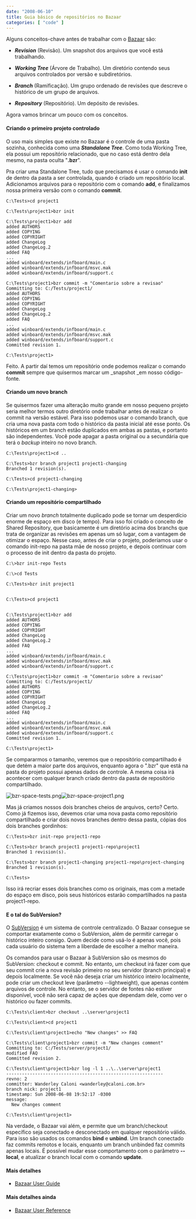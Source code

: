```yaml
---
date: "2008-06-10"
title: Guia básico de repositórios no Bazaar
categories: [ "code" ]
---
```

Alguns conceitos-chave antes de trabalhar com o [Bazaar](http://bazaar-vcs.org/) são:

	
  * _**Revision**_ (Revisão). Um snapshot dos arquivos que você está trabalhando.

	
  * _**Working Tree**_ (Árvore de Trabalho). Um diretório contendo seus arquivos controlados por versão e subdiretórios.

	
  * _**Branch**_ (Ramificação). Um grupo ordenado de revisões que descreve o histórico de um grupo de arquivos.

	
  * _**Repository**_ (Repositório). Um depósito de revisões.

Agora vamos brincar um pouco com os conceitos.

#### Criando o primeiro projeto controlado

O uso mais simples que existe no Bazaar é o controle de uma pasta sozinha, conhecida como uma _**Standalone Tree**_. Como toda Working Tree, ela possui um repositório relacionado, que no caso está dentro dela mesmo, na pasta oculta "**.bzr**".

Pra criar uma Standalone Tree, tudo que precisamos é usar o comando **init** de dentro da pasta a ser controlada, quando é criado um repositório local. Adicionamos arquivos para o repositório com o comando **add**, e finalizamos nossa primeira versão com o comando **commit**.

    
    C:\Tests>cd project1
    
    C:\Tests\project1>bzr init
    
    C:\Tests\project1>bzr add
    added AUTHORS
    added COPYING
    added COPYRIGHT
    added ChangeLog
    added ChangeLog.2
    added FAQ
    ...
    added winboard/extends/infboard/main.c
    added winboard/extends/infboard/msvc.mak
    added winboard/extends/infboard/support.c
    
    C:\Tests\project1>bzr commit -m "Comentario sobre a revisao"
    Committing to: C:/Tests/project1/
    added AUTHORS
    added COPYING
    added COPYRIGHT
    added ChangeLog
    added ChangeLog.2
    added FAQ
    ...
    added winboard/extends/infboard/main.c
    added winboard/extends/infboard/msvc.mak
    added winboard/extends/infboard/support.c
    Committed revision 1.
    
    C:\Tests\project1>

Feito. A partir daí temos um repositório onde podemos realizar o comando **commit** sempre que quisermos marcar um _snapshot _em nosso código-fonte.

#### Criando um novo branch

Se quisermos fazer uma alteração muito grande em nosso pequeno projeto seria melhor termos outro diretório onde trabalhar antes de realizar o commit na versão estável. Para isso podemos usar o comando branch, que cria uma nova pasta com todo o histórico da pasta inicial até esse ponto. Os históricos em um branch estão duplicados em ambas as pastas, e portanto são independentes. Você pode apagar a pasta original ou a secundária que terá o _backup_ inteiro no novo branch.

    
    C:\Tests\project1>cd ..
    
    C:\Tests>bzr branch project1 project1-changing
    Branched 1 revision(s).
    
    C:\Tests>cd project1-changing
    
    C:\Tests\project1-changing>

#### Criando um repositório compartilhado

Criar um novo _branch_ totalmente duplicado pode se tornar um desperdício enorme de espaço em disco (e tempo). Para isso foi criado o conceito de Shared Repository, que basicamente é um diretório acima dos branchs que trata de organizar as revisões em apenas um só lugar, com a vantagem de otimizar o espaço. Nesse caso, antes de criar o projeto, poderíamos usar o comando init-repo na pasta mãe de nosso projeto, e depois continuar com o processo de init dentro da pasta do projeto.

    
    C:\>bzr init-repo Tests
    
    C:\>cd Tests
    
    C:\Tests>bzr init project1

    
    C:\Tests>cd project1

    
    C:\Tests\project1>bzr add
    added AUTHORS
    added COPYING
    added COPYRIGHT
    added ChangeLog
    added ChangeLog.2
    added FAQ
    ...
    added winboard/extends/infboard/main.c
    added winboard/extends/infboard/msvc.mak
    added winboard/extends/infboard/support.c
    
    C:\Tests\project1>bzr commit -m "Comentario sobre a revisao"
    Committing to: C:/Tests/project1/
    added AUTHORS
    added COPYING
    added COPYRIGHT
    added ChangeLog
    added ChangeLog.2
    added FAQ
    ...
    added winboard/extends/infboard/main.c
    added winboard/extends/infboard/msvc.mak
    added winboard/extends/infboard/support.c
    Committed revision 1.
    
    C:\Tests\project1>

Se compararmos o tamanho, veremos que o repositório compartilhado é que detém a maior parte dos arquivos, enquanto agora o ".bzr" que está na pasta do projeto possui apenas dados de controle. A mesma coisa irá acontecer com qualquer branch criado dentro da pasta de repositório compartilhado.

![bzr-space-tests.png](/images/chke8un.png)![bzr-space-project1.png](/images/YOMREEh.png)

Mas já criamos nossos dois branches cheios de arquivos, certo? Certo. Como já fizemos isso, devemos criar uma nova pasta como repositório compartilhado e criar dois novos branches dentro dessa pasta, cópias dos dois branches gordinhos:

    
    C:\Tests>bzr init-repo project1-repo
    
    C:\Tests>bzr branch project1 project1-repo\project1
    Branched 1 revision(s).
    
    C:\Tests>bzr branch project1-changing project1-repo\project-changing
    Branched 1 revision(s).
    
    C:\Tests>

Isso irá recriar esses dois branches como os originais, mas com a metade do espaço em disco, pois seus históricos estarão compartilhados na pasta project1-repo.

#### E o tal do SubVersion?

O [SubVersion](http://subversion.tigris.org/) é um sistema de controle centralizado. O Bazaar consegue se comportar exatamente como o SubVersion, além de permitir carregar o histórico inteiro consigo. Quem decide como usá-lo é apenas você, pois cada usuário do sistema tem a liberdade de escolher a melhor maneira.

Os comandos para usar o Bazaar à SubVersion são os mesmos do SubVersion: checkout e commit. No entanto, um checkout irá fazer com que seu commit crie a nova revisão primeiro no seu servidor (branch principal) e depois localmente. Se você não deseja criar um histórico inteiro localmente, pode criar um checkout leve (parâmetro --lightweight), que apenas contém arquivos de controle. No entanto, se o servidor de fontes não estiver disponível, você não será capaz de ações que dependam dele, como ver o histórico ou fazer commits.

    
    C:\Tests\client>bzr checkout ..\server\project1
    
    C:\Tests\client>cd project1
    
    C:\Tests\client\project1>echo "New changes" >> FAQ
    
    C:\Tests\client\project1>bzr commit -m "New changes comment"
    Committing to: C:/Tests/server/project1/
    modified FAQ
    Committed revision 2.
    
    C:\Tests\client\project1>bzr log -l 1 ..\..\server\project1
    ------------------------------------------------------------
    revno: 2
    committer: Wanderley Caloni <wanderley@caloni.com.br>
    branch nick: project1
    timestamp: Sun 2008-06-08 19:52:17 -0300
    message:
      New changes comment
    
    C:\Tests\client\project1>

Na verdade, o Bazaar vai além, e permite que um branch/checkout específico seja conectado e desconectado em qualquer repositório válido. Para isso são usados os comandos **bind** e **unbind**. Um branch conectado faz commits remotos e locais, enquanto um branch unbinded faz commits apenas locais. É possível mudar esse comportamento com o parâmetro **--local**, e atualizar o branch local com o comando **update**.

#### Mais detalhes

	
  * [Bazaar User Guide](http://doc.bazaar-vcs.org/bzr.dev/en/user-guide/)

#### Mais detalhes ainda

	
  * [Bazaar User Reference](http://doc.bazaar-vcs.org/bzr.dev/en/user-reference/bzr_man.html)

